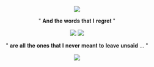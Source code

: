   <p align="center">
  <img src="https://64.media.tumblr.com/c2af9a2f32aeae8cab6845cc84ff70af/ada970d927a63d63-00/s1280x1920/5a3fead55a0e3673848fdeac1e40c6db93bee847.pnj"/>
    </p>
     <p align="center">
       " 𝐀𝐧𝐝 𝐭𝐡𝐞 𝐰𝐨𝐫𝐝𝐬 𝐭𝐡𝐚𝐭 𝐈 𝐫𝐞𝐠𝐫𝐞𝐭 "
    </p>
     <p align="center">
  <img src="https://64.media.tumblr.com/69bd68d705027e411c38ffd89efbcbbf/b48cb2dcdb51804a-06/s250x400/63122957e4bba9b9123a31c2b129d943378afeaf.pnj"/> 
         <img src="https://64.media.tumblr.com/d45c9c5d50b2f7c00d27ccfdbda84384/b48cb2dcdb51804a-fb/s250x400/f196fe07e4aaadb7d3715255c894d4c7b48acd23.pnj"/> 
    </p>
         <p align="center">
" 𝐚𝐫𝐞 𝐚𝐥𝐥 𝐭𝐡𝐞 𝐨𝐧𝐞𝐬 𝐭𝐡𝐚𝐭 𝐈 𝐧𝐞𝐯𝐞𝐫 𝐦𝐞𝐚𝐧𝐭 𝐭𝐨 𝐥𝐞𝐚𝐯𝐞 𝐮𝐧𝐬𝐚𝐢𝐝 ... "
    </p>
    <p align="center">
<img src="https://64.media.tumblr.com/0661e18d40e59042bd4f0e323757eccc/ada970d927a63d63-83/s1280x1920/9a043813ba420ac11906c1c9919d863584ba2d7f.pnj"/>
 
  </p>
